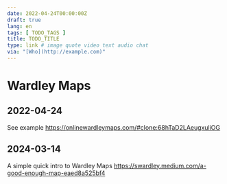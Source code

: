 ```yaml
---
date: 2022-04-24T00:00:00Z
draft: true
lang: en
tags: [ TODO_TAGS ]
title: TODO_TITLE
type: link # image quote video text audio chat
via: "[Who](http://example.com)"
---
```



# Wardley Maps

## 2022-04-24

See example
https://onlinewardleymaps.com/#clone:68hTaD2LAeugxuliOG

## 2024-03-14

A simple quick intro to Wardley Maps
https://swardley.medium.com/a-good-enough-map-eaed8a525bf4

